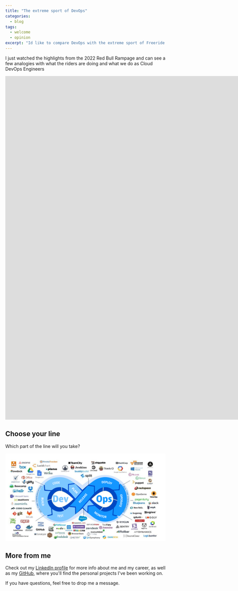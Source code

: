 ```yaml
---
title: "The extreme sport of DevOps"
categories:
  - blog
tags:
  - welcome
  - opinion
excerpt: "Id like to compare DevOps with the extreme sport of Freeride Mountain Biking"
---
```


I just watched the highlights from the 2022 Red Bull Rampage and can see a few analogies with what the riders are doing and what we do as Cloud DevOps Engineers

<iframe width="1920" height="1080" src="https://www.youtube.com/embed/kf8_OjqQRVM" title="The Most Stylish Run of Red Bull Rampage 2021| Jaxson Riddle" frameborder="0" allow="accelerometer; autoplay; clipboard-write; encrypted-media; gyroscope; picture-in-picture" allowfullscreen></iframe>

## Choose your line

Which part of the line will you take?

![DevOps Velocity](2022-11-12-extremely-devops/devops_trail.png)

## More from me

Check out my [LinkedIn profile][linkedin-profile] for more info about me and my career, as well as my [GitHub][github-profile], where you'll find the personal projects I've been working on.

If you have questions, feel free to drop me a message.

[linkedin-profile]: https://www.linkedin.com/in/robertbogan/
[github-profile]:   https://github.com/robert-bogan
